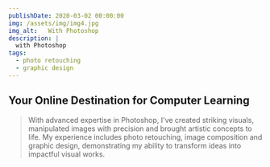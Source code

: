 ```yaml
---
publishDate: 2020-03-02 00:00:00
img: /assets/img/img4.jpg
img_alt:   With Photoshop
description: |
  with Photoshop
tags:
  - photo retouching
  - graphic design
---
```

## Your Online Destination for Computer Learning

> With advanced expertise in Photoshop, I've created striking visuals, manipulated images with precision and brought artistic concepts to life. My experience includes photo retouching, image composition and graphic design, demonstrating my ability to transform ideas into impactful visual works.